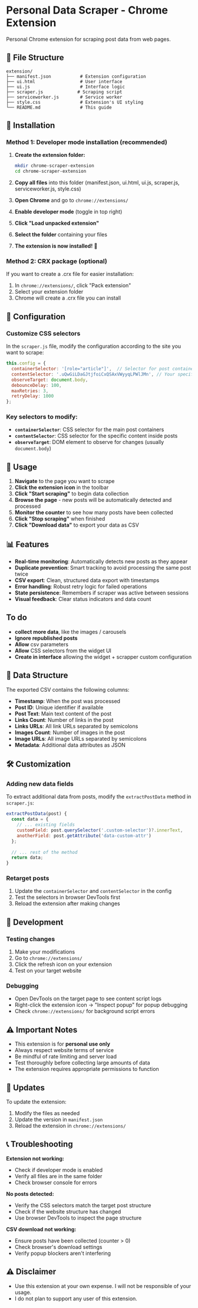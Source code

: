 # Personal Data Scraper - Chrome Extension

Personal Chrome extension for scraping post data from web pages.

## 📁 File Structure

```
extension/
├── manifest.json           # Extension configuration
├── ui.html                 # User interface
├── ui.js                   # Interface logic
├── scraper.js             # Scraping script
├── serviceworker.js        # Service worker
├── style.css               # Extension's UI styling
└── README.md               # This guide
```

## 🚀 Installation

### Method 1: Developer mode installation (recommended)

1. **Create the extension folder:**
   ```bash
   mkdir chrome-scraper-extension
   cd chrome-scraper-extension
   ```

2. **Copy all files** into this folder (manifest.json, ui.html, ui.js, scraper.js, serviceworker.js, style.css)

3. **Open Chrome** and go to `chrome://extensions/`

4. **Enable developer mode** (toggle in top right)

5. **Click "Load unpacked extension"**

6. **Select the folder** containing your files

7. **The extension is now installed!** 🎉

### Method 2: CRX package (optional)

If you want to create a .crx file for easier installation:

1. In `chrome://extensions/`, click "Pack extension"
2. Select your extension folder
3. Chrome will create a .crx file you can install

## 🔧 Configuration

### Customize CSS selectors

In the `scraper.js` file, modify the configuration according to the site you want to scrape:

```javascript
this.config = {
  containerSelector: '[role="article"]',  // Selector for post containers
  contentSelector: '.uQwGiLDaGJtjfoiCxQSAxVWyyqLPWlJMn', // Your specific content selector, corresponding to the post text content
  observeTarget: document.body,
  debounceDelay: 100,
  maxRetries: 3,
  retryDelay: 1000
};
```

### Key selectors to modify:

- **`containerSelector`**: CSS selector for the main post containers
- **`contentSelector`**: CSS selector for the specific content inside posts
- **`observeTarget`**: DOM element to observe for changes (usually `document.body`)

## 🎯 Usage

1. **Navigate** to the page you want to scrape
2. **Click the extension icon** in the toolbar
3. **Click "Start scraping"** to begin data collection
4. **Browse the page** - new posts will be automatically detected and processed
5. **Monitor the counter** to see how many posts have been collected
6. **Click "Stop scraping"** when finished
7. **Click "Download data"** to export your data as CSV

## 📊 Features

- **Real-time monitoring**: Automatically detects new posts as they appear
- **Duplicate prevention**: Smart tracking to avoid processing the same post twice
- **CSV export**: Clean, structured data export with timestamps
- **Error handling**: Robust retry logic for failed operations
- **State persistence**: Remembers if scraper was active between sessions
- **Visual feedback**: Clear status indicators and data count

## To do

- **collect more data**, like the images / carousels
- **Ignore republished posts**
- **Allow** csv parameters
- **Allow** CSS selectors from the widget UI
- **Create in interface** allowing the widget + scrapper custom configuration

## 📁 Data Structure

The exported CSV contains the following columns:

- **Timestamp**: When the post was processed
- **Post ID**: Unique identifier if available
- **Post Text**: Main text content of the post
- **Links Count**: Number of links in the post
- **Links URLs**: All link URLs separated by semicolons
- **Images Count**: Number of images in the post
- **Image URLs**: All image URLs separated by semicolons
- **Metadata**: Additional data attributes as JSON

## 🛠 Customization

### Adding new data fields

To extract additional data from posts, modify the `extractPostData` method in `scraper.js`:

```javascript
extractPostData(post) {
  const data = {
    // ... existing fields
    customField: post.querySelector('.custom-selector')?.innerText,
    anotherField: post.getAttribute('data-custom-attr')
  };
  
  // ... rest of the method
  return data;
}
```

### Retarget posts

1. Update the `containerSelector` and `contentSelector` in the config
2. Test the selectors in browser DevTools first
3. Reload the extension after making changes

## 🔧 Development

### Testing changes

1. Make your modifications
2. Go to `chrome://extensions/`
3. Click the refresh icon on your extension
4. Test on your target website

### Debugging

- Open DevTools on the target page to see content script logs
- Right-click the extension icon → "Inspect popup" for popup debugging
- Check `chrome://extensions/` for background script errors

## ⚠️ Important Notes

- This extension is for **personal use only**
- Always respect website terms of service
- Be mindful of rate limiting and server load
- Test thoroughly before collecting large amounts of data
- The extension requires appropriate permissions to function

## 🔄 Updates

To update the extension:

1. Modify the files as needed
2. Update the version in `manifest.json`
3. Reload the extension in `chrome://extensions/`

## 📞 Troubleshooting

**Extension not working:**
- Check if developer mode is enabled
- Verify all files are in the same folder
- Check browser console for errors

**No posts detected:**
- Verify the CSS selectors match the target post structure
- Check if the website structure has changed
- Use browser DevTools to inspect the page structure

**CSV download not working:**
- Ensure posts have been collected (counter > 0)
- Check browser's download settings
- Verify popup blockers aren't interfering


## ⚠️ Disclaimer
- Use this extension at your own expense. I will not be responsible of your usage.
- I do not plan to support any user of this extension.